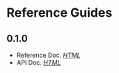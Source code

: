 # Reference Guides

## 0.1.0 <Badge text="SNAPSHOT" type="warn" vertical="top"/> 
- Reference Doc. _[HTML](https://chhorz.github.io/oas-generator/docs/0.1.0-SNAPSHOT/oas-generator.html)_
- API Doc. _[HTML](https://chhorz.github.io/oas-generator/docs/0.1.0-SNAPSHOT/apidocs/)_
